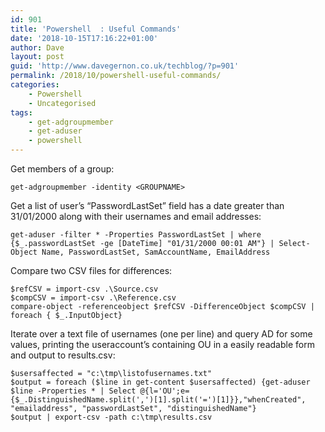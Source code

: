 ```yaml
---
id: 901
title: 'Powershell  : Useful Commands'
date: '2018-10-15T17:16:22+01:00'
author: Dave
layout: post
guid: 'http://www.davegernon.co.uk/techblog/?p=901'
permalink: /2018/10/powershell-useful-commands/
categories:
    - Powershell
    - Uncategorised
tags:
    - get-adgroupmember
    - get-aduser
    - powershell
---
```


Get members of a group:

```
get-adgroupmember -identity <GROUPNAME>
```

Get a list of user’s “PasswordLastSet” field has a date greater than 31/01/2000 along with their usernames and email addresses:

```
get-aduser -filter * -Properties PasswordLastSet | where {$_.passwordLastSet -ge [DateTime] "01/31/2000 00:01 AM"} | Select-Object Name, PasswordLastSet, SamAccountName, EmailAddress
```

Compare two CSV files for differences:

```
$refCSV = import-csv .\Source.csv 
$compCSV = import-csv .\Reference.csv 
compare-object -referenceobject $refCSV -DifferenceObject $compCSV | foreach { $_.InputObject}
```

Iterate over a text file of usernames (one per line) and query AD for some values, printing the useraccount’s containing OU in a easily readable form and output to results.csv:

```
$usersaffected = "c:\tmp\listofusernames.txt"
$output = foreach ($line in get-content $usersaffected) {get-aduser $line -Properties * | Select @{l='OU';e={$_.DistinguishedName.split(',')[1].split('=')[1]}},"whenCreated", "emailaddress", "passwordLastSet", "distinguishedName"}
$output | export-csv -path c:\tmp\results.csv
```